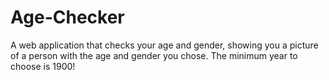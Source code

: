 # Age-Checker
A web application that checks your age and gender, showing you a picture of a person with the age and gender you chose. The minimum year to choose is 1900!
